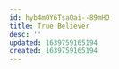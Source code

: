 ```yaml
---
id: hyb4mOY6TsaQai--89mHO
title: True Believer
desc: ''
updated: 1639759165194
created: 1639759165194
---
```



